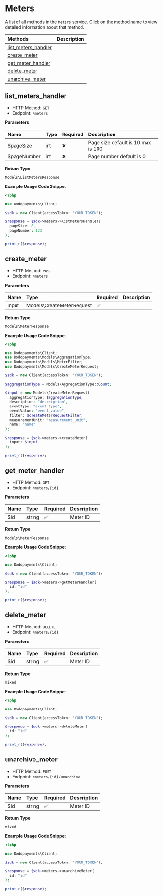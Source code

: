 # Meters

A list of all methods in the `Meters` service. Click on the method name to view detailed information about that method.

| Methods | Description |
| :------ | :---------- |
|[list_meters_handler](#list_meters_handler)|  |
|[create_meter](#create_meter)|  |
|[get_meter_handler](#get_meter_handler)|  |
|[delete_meter](#delete_meter)|  |
|[unarchive_meter](#unarchive_meter)|  |

## list_meters_handler


- HTTP Method: `GET`
- Endpoint: `/meters`

**Parameters**

| Name    | Type| Required | Description |
| :-------- | :----------| :----------| :----------|
| $pageSize | int | ❌ | Page size default is 10 max is 100 |
| $pageNumber | int | ❌ | Page number default is 0 |

**Return Type**

`Models\ListMetersResponse`

**Example Usage Code Snippet**
```php
<?php

use Dodopayments\Client;

$sdk = new Client(accessToken: 'YOUR_TOKEN');

$response = $sdk->meters->listMetersHandler(
  pageSize: 8,
  pageNumber: 123
);

print_r($response);
```

## create_meter


- HTTP Method: `POST`
- Endpoint: `/meters`

**Parameters**

| Name    | Type| Required | Description |
| :-------- | :----------| :----------| :----------|
| input | Models\CreateMeterRequest | ✅ |  |

**Return Type**

`Models\MeterResponse`

**Example Usage Code Snippet**
```php
<?php

use Dodopayments\Client;
use Dodopayments\Models\AggregationType;
use Dodopayments\Models\MeterFilter;
use Dodopayments\Models\CreateMeterRequest;

$sdk = new Client(accessToken: 'YOUR_TOKEN');

$aggregationType = Models\AggregationType::Count;

$input = new Models\CreateMeterRequest(
  aggregationType: $aggregationType,
  description: "description",
  eventType: "event_type",
  eventValue: "event_value",
  filter: $createMeterRequestFilter,
  measurementUnit: "measurement_unit",
  name: "name"
);

$response = $sdk->meters->createMeter(
  input: $input
);

print_r($response);
```

## get_meter_handler


- HTTP Method: `GET`
- Endpoint: `/meters/{id}`

**Parameters**

| Name    | Type| Required | Description |
| :-------- | :----------| :----------| :----------|
| $id | string | ✅ | Meter ID |

**Return Type**

`Models\MeterResponse`

**Example Usage Code Snippet**
```php
<?php

use Dodopayments\Client;

$sdk = new Client(accessToken: 'YOUR_TOKEN');

$response = $sdk->meters->getMeterHandler(
  id: "id"
);

print_r($response);
```

## delete_meter


- HTTP Method: `DELETE`
- Endpoint: `/meters/{id}`

**Parameters**

| Name    | Type| Required | Description |
| :-------- | :----------| :----------| :----------|
| $id | string | ✅ | Meter ID |

**Return Type**

`mixed`

**Example Usage Code Snippet**
```php
<?php

use Dodopayments\Client;

$sdk = new Client(accessToken: 'YOUR_TOKEN');

$response = $sdk->meters->deleteMeter(
  id: "id"
);

print_r($response);
```

## unarchive_meter


- HTTP Method: `POST`
- Endpoint: `/meters/{id}/unarchive`

**Parameters**

| Name    | Type| Required | Description |
| :-------- | :----------| :----------| :----------|
| $id | string | ✅ | Meter ID |

**Return Type**

`mixed`

**Example Usage Code Snippet**
```php
<?php

use Dodopayments\Client;

$sdk = new Client(accessToken: 'YOUR_TOKEN');

$response = $sdk->meters->unarchiveMeter(
  id: "id"
);

print_r($response);
```




<!-- This file was generated by liblab | https://liblab.com/ -->
